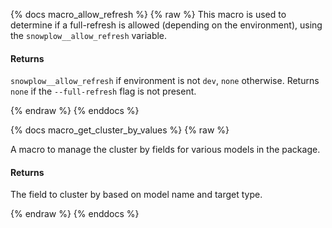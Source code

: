 {% docs macro_allow_refresh %}
{% raw %}
This macro is used to determine if a full-refresh is allowed (depending on the environment), using the `snowplow__allow_refresh` variable.

#### Returns
`snowplow__allow_refresh` if environment is not `dev`, `none` otherwise. Returns `none` if the `--full-refresh` flag is not present.

{% endraw %}
{% enddocs %}

{% docs macro_get_cluster_by_values %}
{% raw %}

A macro to manage the cluster by fields for various models in the package.

#### Returns

The field to cluster by based on model name and target type.

{% endraw %}
{% enddocs %}
